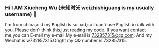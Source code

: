 ### Hi I AM Xiucheng Wu (未知时光 weizhishiguang is my usually username) 👋

I'm from china,and my English is so bad,so I can't use English to talk with you.
Please don't think this,just reading my code.
If you want contact me,you can E-mail my e-mail.My e-mail is 732857315@qq.com.
And my Wechat is w732857315.Oright my QQ number is 732857315.
<!--
**732857315/732857315** is a ✨ _special_ ✨ repository because its `README.md` (this file) appears on your GitHub profile.

Here are some ideas to get you started:

- 🔭 I’m currently working on ...
- 🌱 I’m currently learning ...
- 👯 I’m looking to collaborate on ...
- 🤔 I’m looking for help with ...
- 💬 Ask me about ...
- 📫 How to reach me: ...
- 😄 Pronouns: ...
- ⚡ Fun fact: ...
-->
